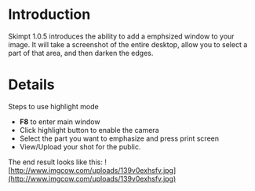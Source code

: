 # Introduction #

Skimpt 1.0.5 introduces the ability to add a emphsized window to your image. It will take a screenshot of the entire desktop, allow you to select a part of that area, and then darken the edges.


# Details #

Steps to use highlight mode
  * **F8** to enter main window
  * Click highlight button to enable the camera
  * Select the part you want to emphasize and press print screen
  * View/Upload your shot for the public.

The end result looks like this:
![http://www.imgcow.com/uploads/139v0exhsfv.jpg](http://www.imgcow.com/uploads/139v0exhsfv.jpg)
